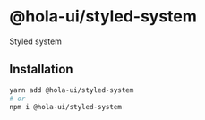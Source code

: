 # @hola-ui/styled-system

Styled system

## Installation

```sh
yarn add @hola-ui/styled-system
# or
npm i @hola-ui/styled-system
```